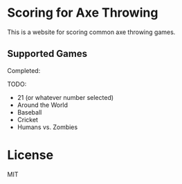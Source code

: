 # Scoring for Axe Throwing
This is a website for scoring common axe throwing games.

## Supported Games
Completed:

TODO:
- 21 (or whatever number selected)
- Around the World
- Baseball
- Cricket
- Humans vs. Zombies

# License
MIT
